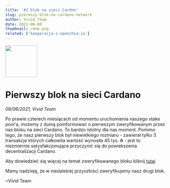 ```yaml
---
title: '#1 blok na sieci Cardno'
slug: pierwszy-blok-na-cardano-network
author: Vivid Team
date: 2021-06-08
thumbnail: /one.png
related: ['kooperacja-z-openchia-io']
---
```


<div class="d-flex align-center mb-4">
  <img width="100" height="100" src="/one.png" class="mr-4">
  <h1 class="d-inline-block mb-0 text-left">Pierwszy blok na sieci Cardano</h1>
</div>

<i class="mb-4">08/06/2021, Vivid Team</i>

Po prawie czterech miesiącach od momentu uruchomienia naszego stake pool'a, możemy z dumą
poinformować o pierwszym zweryfikowanym przez nas bloku na sieci Cardano. To bardzo istotny
dla nas moment. Pomimo tego, że nasz pierwszy blok był niewielkiego rozmiaru -
zawierał tylko 3 transakcje których całkowita wartość wynosiła 45 tys. ₳ - jest to niezmiernie
satysfakcjonujące przyczynić się do powiekszenia decentralizacji Cardano.

Aby dowiedzieć się więcej na temat zweryfikowanego bloku kliknij [tutaj](https://cardanoscan.io/transactions?blockHeight=5823813)

Mamy nadzieję, że w niedalekiej przyszłości zweryfikujemy nasz drugi blok.

~Vivid Team
